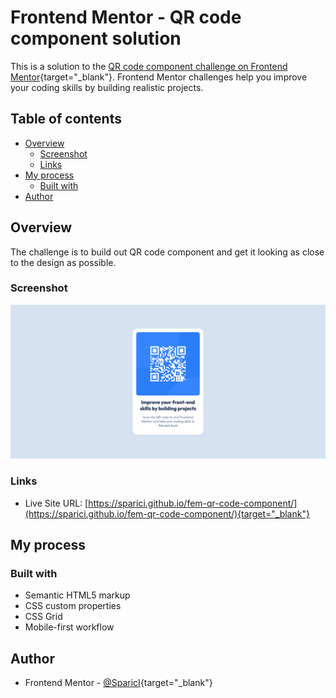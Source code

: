 # Frontend Mentor - QR code component solution

This is a solution to the [QR code component challenge on Frontend Mentor](https://www.frontendmentor.io/challenges/qr-code-component-iux_sIO_H){target="_blank"}. Frontend Mentor challenges help you improve your coding skills by building realistic projects.

## Table of contents

- [Overview](#overview)
  - [Screenshot](#screenshot)
  - [Links](#links)
- [My process](#my-process)
  - [Built with](#built-with)
- [Author](#author)

## Overview

The challenge is to build out QR code component and get it looking as close to the design as possible.

### Screenshot

![Frontend Mentor QR code component](./images/Frontend%20Mentor%20QR%20code%20component.png)

### Links

- Live Site URL: [https://sparici.github.io/fem-qr-code-component/](https://sparici.github.io/fem-qr-code-component/){target="_blank"}

## My process

### Built with

- Semantic HTML5 markup
- CSS custom properties
- CSS Grid
- Mobile-first workflow

## Author

- Frontend Mentor - [@SparicI](https://www.frontendmentor.io/profile/SparicI){target="_blank"}


